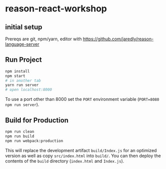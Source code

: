 # reason-react-workshop

## initial setup

Prereqs are git, npm/yarn, editor with https://github.com/jaredly/reason-language-server

## Run Project

```sh
npm install
npm start
# in another tab
yarn run server
# open localhost:8000
```

To use a port other than 8000 set the `PORT` environment variable (`PORT=8080 npm run server`).

## Build for Production

```sh
npm run clean
npm run build
npm run webpack:production
```

This will replace the development artifact `build/Index.js` for an optimized version as well as copy `src/index.html` into `build/`. You can then deploy the contents of the `build` directory (`index.html` and `Index.js`).
